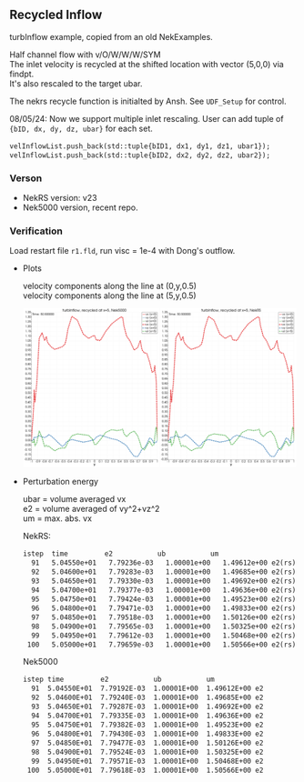 ## Recycled Inflow

turbInflow example, copied from an old NekExamples.      

Half channel flow with v/O/W/W/W/SYM       
The inlet velocity is recycled at the shifted location with vector (5,0,0) via findpt.     
It's also rescaled to the target ubar.

The nekrs recycle function is initialted by Ansh.
See `UDF_Setup` for control.

08/05/24: Now we support multiple inlet rescaling.
User can add tuple of `{bID, dx, dy, dz, ubar}` for each set.
```
velInflowList.push_back(std::tuple{bID1, dx1, dy1, dz1, ubar1});
velInflowList.push_back(std::tuple{bID2, dx2, dy2, dz2, ubar2});
```



### Verson

- NekRS version: v23
- Nek5000 version, recent repo.


### Verification

Load restart file `r1.fld`, run visc = 1e-4 with Dong's outflow. 

- Plots     

  velocity components along the line at (0,y,0.5)     
  velocity components along the line at (5,y,0.5)     

  ![](./compare.png)

- Perturbation energy      

  ubar = volume averaged vx      
  e2 = volume averaged of vy^2+vz^2    
  um = max. abs. vx     


  NekRS:
  ```
  istep  time         e2           ub           um
    91   5.04550e+01   7.79236e-03   1.00001e+00   1.49612e+00 e2(rs)
    92   5.04600e+01   7.79283e-03   1.00001e+00   1.49685e+00 e2(rs)
    93   5.04650e+01   7.79330e-03   1.00001e+00   1.49692e+00 e2(rs)
    94   5.04700e+01   7.79377e-03   1.00001e+00   1.49636e+00 e2(rs)
    95   5.04750e+01   7.79424e-03   1.00001e+00   1.49523e+00 e2(rs)
    96   5.04800e+01   7.79471e-03   1.00001e+00   1.49833e+00 e2(rs)
    97   5.04850e+01   7.79518e-03   1.00001e+00   1.50126e+00 e2(rs)
    98   5.04900e+01   7.79565e-03   1.00001e+00   1.50325e+00 e2(rs)
    99   5.04950e+01   7.79612e-03   1.00001e+00   1.50468e+00 e2(rs)
   100   5.05000e+01   7.79659e-03   1.00001e+00   1.50566e+00 e2(rs)
  ```

  Nek5000
  ```
  istep time         e2           ub           um
    91  5.04550E+01  7.79192E-03  1.00001E+00  1.49612E+00 e2
    92  5.04600E+01  7.79240E-03  1.00001E+00  1.49685E+00 e2
    93  5.04650E+01  7.79287E-03  1.00001E+00  1.49692E+00 e2
    94  5.04700E+01  7.79335E-03  1.00001E+00  1.49636E+00 e2
    95  5.04750E+01  7.79382E-03  1.00001E+00  1.49523E+00 e2
    96  5.04800E+01  7.79430E-03  1.00001E+00  1.49833E+00 e2
    97  5.04850E+01  7.79477E-03  1.00001E+00  1.50126E+00 e2
    98  5.04900E+01  7.79524E-03  1.00001E+00  1.50325E+00 e2
    99  5.04950E+01  7.79571E-03  1.00001E+00  1.50468E+00 e2
   100  5.05000E+01  7.79618E-03  1.00001E+00  1.50566E+00 e2
  ```


